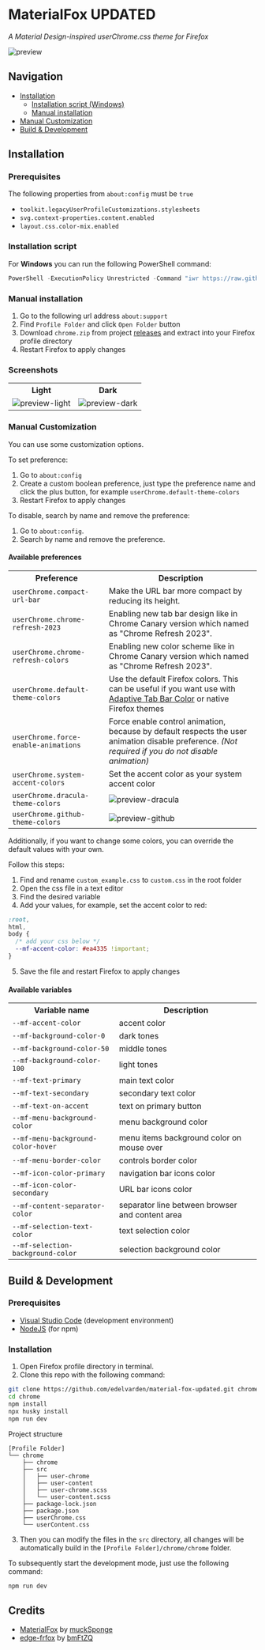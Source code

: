 # MaterialFox UPDATED

_A Material Design-inspired userChrome.css theme for Firefox_

![preview](assets/preview.png)

## Navigation

<!-- TOC -->

- [Installation](#installation)
  - [Installation script (Windows)](#installation-script)
  - [Manual installation](#manual-installation)
- [Manual Customization](#manual-customization)
- [Build & Development](#build--development)

<!-- /TOC -->

## Installation

### Prerequisites

The following properties from `about:config` must be `true`

- `toolkit.legacyUserProfileCustomizations.stylesheets`
- `svg.context-properties.content.enabled`
- `layout.css.color-mix.enabled`

### Installation script

For **Windows** you can run the following PowerShell command:

```powershell
PowerShell -ExecutionPolicy Unrestricted -Command "iwr https://raw.githubusercontent.com/edelvarden/material-fox-updated/main/install.ps1 -useb | iex"
```

### Manual installation

1. Go to the following url address `about:support`
2. Find `Profile Folder` and click `Open Folder` button
3. Download `chrome.zip` from project [releases](https://github.com/edelvarden/material-fox-updated/releases/latest) and extract into your Firefox profile directory
4. Restart Firefox to apply changes

### Screenshots

<table>
  <tr>
    <th>Light</th>
    <th>Dark</th>
  </tr>
  <tr>
    <td><img src="assets/preview-light.png" alt="preview-light"></img></td>
    <td><img src="assets/preview-dark.png" alt="preview-dark"></img></td>
  </tr>
 </table>

### Manual Customization

You can use some customization options.

To set preference:

1. Go to `about:config`
2. Create a custom boolean preference, just type the preference name and click the plus button, for example `userChrome.default-theme-colors`
3. Restart Firefox to apply changes

To disable, search by name and remove the preference:

1. Go to `about:config`.
2. Search by name and remove the preference.

#### Available preferences

<table>
  <tr>
    <th>Preference</th>
    <th>Description</th>
  </tr>
  <tr>
    <td><code>userChrome.compact-url-bar</code></td>
    <td>Make the URL bar more compact by reducing its height.</td>
  </tr>
  <tr>
    <td><code>userChrome.chrome-refresh-2023</code></td>
    <td>Enabling new tab bar design like in Chrome Canary version which named as "Chrome Refresh 2023".</td>
  </tr>
  <tr>
    <td><code>userChrome.chrome-refresh-colors</code></td>
    <td>Enabling new color scheme like in Chrome Canary version which named as "Chrome Refresh 2023".</td>
  </tr>
  <tr>
    <td><code>userChrome.default-theme-colors</code></td>
    <td>Use the default Firefox colors. This can be useful if you want use with <a href="https://addons.mozilla.org/firefox/addon/adaptive-tab-bar-colour/" _blank>Adaptive Tab Bar Color</a> or native Firefox themes</td>
  </tr>
  <tr>
    <td><code>userChrome.force-enable-animations</code></td>
    <td>Force enable control animation, because by default respects the user animation disable preference. <em>(Not required if you do not disable animation)</em></td>
  </tr>
  <tr>
    <td><code>userChrome.system-accent-colors</code></td>
    <td>Set the accent color as your system accent color</td>
  </tr>
  <tr>
    <td><code>userChrome.dracula-theme-colors</code></td>
    <td><img src="assets/preview-dracula.png" alt="preview-dracula"></img></td>
  </tr>
  <tr>
    <td><code>userChrome.github-theme-colors</code></td>
    <td><img src="assets/preview-github.png" alt="preview-github"></img></td>
  </tr>
</table>

Additionally, if you want to change some colors, you can override the default values with your own.

Follow this steps:

1. Find and rename `custom_example.css` to `custom.css` in the root folder
2. Open the css file in a text editor
3. Find the desired variable
4. Add your values, for example, set the accent color to red:

```css
:root,
html,
body {
  /* add your css below */
  --mf-accent-color: #ea4335 !important;
}
```

5. Save the file and restart Firefox to apply changes

#### Available variables

<table>
  <tr>
    <th>Variable name</th>
    <th>Description</th>
  </tr>
  <tr>
    <td><code>--mf-accent-color</code></td>
    <td>accent color</td>
  </tr>
  <tr>
    <td><code>--mf-background-color-0</code></td>
    <td>dark tones</td>
  </tr>
  <tr>
    <td><code>--mf-background-color-50</code></td>
    <td>middle tones</td>
  </tr>
  <tr>
    <td><code>--mf-background-color-100</code></td>
    <td>light tones</td>
  </tr>
  <tr>
    <td><code>--mf-text-primary</code></td>
    <td>main text color</td>
  </tr>
  <tr>
    <td><code>--mf-text-secondary</code></td>
    <td>secondary text color</td>
  </tr>
  <tr>
    <td><code>--mf-text-on-accent</code></td>
    <td>text on primary button</td>
  </tr>
  <tr>
    <td><code>--mf-menu-background-color</code></td>
    <td>menu background color</td>
  </tr>
  <tr>
    <td><code>--mf-menu-background-color-hover</code></td>
    <td>menu items background color on mouse over</td>
  </tr>
  <tr>
    <td><code>--mf-menu-border-color</code></td>
    <td>controls border color</td>
  </tr>
  <tr>
    <td><code>--mf-icon-color-primary</code></td>
    <td>navigation bar icons color</td>
  </tr>
  <tr>
    <td><code>--mf-icon-color-secondary</code></td>
    <td>URL bar icons color</td>
  </tr>
  <tr>
    <td><code>--mf-content-separator-color</code></td>
    <td>separator line between browser and content area</td>
  </tr>
  <tr>
    <td><code>--mf-selection-text-color</code></td>
    <td>text selection color</td>
  </tr>
  <tr>
    <td><code>--mf-selection-background-color</code></td>
    <td>selection background color</td>
  </tr>
</table>

## Build & Development

### Prerequisites

- [Visual Studio Code](https://code.visualstudio.com/) (development environment)
- [NodeJS](https://nodejs.org/en/download) (for npm)

### Installation

1. Open Firefox profile directory in terminal.
2. Clone this repo with the following command:

```bash
git clone https://github.com/edelvarden/material-fox-updated.git chrome
cd chrome
npm install
npx husky install
npm run dev
```

Project structure

```plaintext
[Profile Folder]
└── chrome
    ├── chrome
    ├── src
    │   ├── user-chrome
    │   ├── user-content
    │   ├── user-chrome.scss
    │   └── user-content.scss
    ├── package-lock.json
    ├── package.json
    ├── userChrome.css
    └── userContent.css
```

3. Then you can modify the files in the `src` directory, all changes will be automatically build in the `[Profile Folder]/chrome/chrome` folder.

To subsequently start the development mode, just use the following command:

```bash
npm run dev
```

## Credits

- [MaterialFox](https://github.com/muckSponge/MaterialFox) by [muckSponge](https://github.com/muckSponge)
- [edge-frfox](https://github.com/bmFtZQ/edge-frfox) by [bmFtZQ](https://github.com/bmFtZQ)

